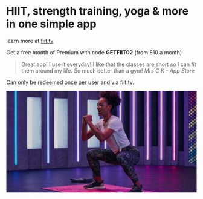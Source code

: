 # HIIT, strength training, yoga & more in one simple app

learn more at [fiit.tv](https://fiit.tv)

Get a free month of Premium with code **GETFIIT02** (from £10 a month)

> Great app! I use it everyday! I like that the classes are short so I can fit them around my life. So much better than a gym!
_Mrs C K - App Store_

Can only be redeemed once per user and via fiit.tv. 

![](Hero-Homepage-V2.jpg)
